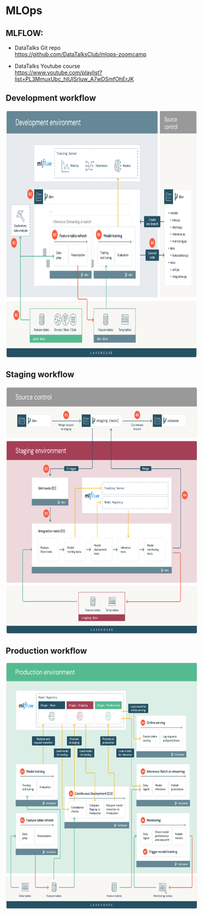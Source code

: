 # MLOps
## MLFLOW:

- DataTalks Git repo
<br>  https://github.com/DataTalksClub/mlops-zoomcamp

- DataTalks Youtube course
<br>  https://www.youtube.com/playlist?list=PL3MmuxUbc_hIUISrluw_A7wDSmfOhErJK


## Development workflow 
<img src="Files/Screenshots/DevStage.png"  width="650" height="650">

## Staging workflow
<img src="Files/Screenshots/Staging.png"  width="650" height="650">

## Production workflow
<img src="Files/Screenshots/Production.png"  width="650" height="650">